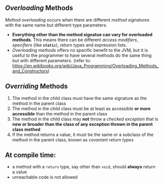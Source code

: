 ## *Overloading* Methods
*Method overloading* occurs when there are different *method signatures* with the same name but different type parameters.
* **Everything other than the method signatue can vary for overloaded methods**. This means there can be different *access modifiers*, *specifiers* (like **`static`**), return types and expression lists.
* *Overloading methods* offers no specific benefit to the JVM, but it is useful to the programmer to have several methods do the same thing but with different parameters. (refer to: https://en.wikibooks.org/wiki/Java_Programming/Overloading_Methods_and_Constructors)

## *Overriding* Methods
1. The method in the child class must have the same signature as the method in the parent class
2. The method in the child class must be at least as accessible **or more accessible** than the method in the parent class
3. The method in the child class may **not** throw a *checked exception* that is **new or broader than the class of any exception thrown in the parent class method**
4. If the method returns a value, it must be the same or a subclass of the method in the parent class, known as *covariant return types*

## At compile time:
* a method with a `return` type, say other than `void`, should <b>always</b> return a value
* unreachable code is not allowed 
